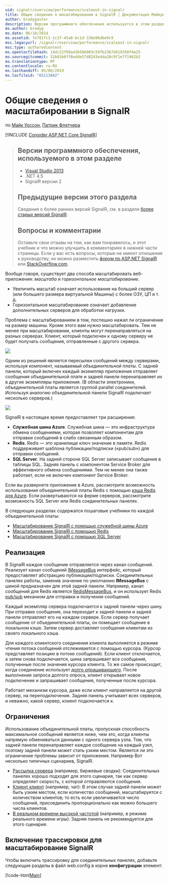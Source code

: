 ```yaml
---
uid: signalr/overview/performance/scaleout-in-signalr
title: Общие сведения о масштабировании в SignalR | Документация Майкрософт
author: bradygaster
description: Версии программного обеспечения используется в этом разделе 4.5 .NET SignalR для Visual Studio 2013 версии 2, предыдущие версии в этом разделе сведения о более ранних версиях...
ms.author: bradyg
ms.date: 06/10/2014
ms.assetid: 7e781fc1-1c1f-45a8-bc1d-338e96dbe9c9
msc.legacyurl: /signalr/overview/performance/scaleout-in-signalr
msc.type: authoredcontent
ms.openlocfilehash: 14dc22f99a43b566903c59fb23b7d419350f4a25
ms.sourcegitcommit: 51b01b6ff8edde57d8243e4da28c9f1e7f1962b2
ms.translationtype: MT
ms.contentlocale: ru-RU
ms.lasthandoff: 05/06/2019
ms.locfileid: "65113842"
---
```

# <a name="introduction-to-scaleout-in-signalr"></a>Общие сведения о масштабировании в SignalR

по [Майк Уоссон](https://github.com/MikeWasson), [Патрик Флетчера](https://github.com/pfletcher)

[!INCLUDE [Consider ASP.NET Core SignalR](~/includes/signalr/signalr-version-disambiguation.md)]

> ## <a name="software-versions-used-in-this-topic"></a>Версии программного обеспечения, используемого в этом разделе
>
>
> - [Visual Studio 2013](https://my.visualstudio.com/Downloads?q=visual%20studio%202013)
> - .NET 4.5
> - SignalR версии 2
>
>
>
> ## <a name="previous-versions-of-this-topic"></a>Предыдущие версии этого раздела
>
> Сведения о более ранних версий SignalR, см. в разделе [более старых версий SignalR](../older-versions/index.md).
>
> ## <a name="questions-and-comments"></a>Вопросы и комментарии
>
> Оставьте свои отзывы на том, как вам понравилось, и этот учебник и что можно улучшить в комментариях в нижней части страницы. Если у вас есть вопросы, которые не имеют отношения к руководству, их можно разместить [форум по ASP.NET SignalR](https://forums.asp.net/1254.aspx/1?ASP+NET+SignalR) или [StackOverflow.com](http://stackoverflow.com/).

Вообще говоря, существует два способа масштабировать веб-приложения: *масштаба* и *горизонтальное масштабирование*.

- Увеличить масштаб означает использование на больший сервер (или большего размера виртуальной Машины) с более ОЗУ, ЦП и т. д.
- Горизонтальное масштабирование означает добавление дополнительных серверов для обработки нагрузки.

Проблема с масштабированием в том, поспешно нажал ли ограничение на размер машины. Кроме этого вам нужно масштабировать. Тем не менее при масштабировании, клиенты могут перенаправляться на разных серверах. Клиент, который подключен к одному серверу не будет получать сообщения, отправленные с другого сервера.

![](scaleout-in-signalr/_static/image1.png)

Одним из решений является пересылки сообщений между серверами, используя компонент, называемый *объединительной платы*. С задней панели, который включен каждый экземпляр приложения отправляет сообщения объединительной плате и задней панели перенаправляет их в другие экземпляры приложения. (В области электроники, объединительной платы является группой parallel соединителей. Используя аналогию объединительной панели SignalR подключает несколько серверов.)

![](scaleout-in-signalr/_static/image2.png)

SignalR в настоящее время предоставляет три расширения:

- **Служебная шина Azure**. Служебная шина — это инфраструктура обмена сообщениями, которая позволяет компонентам для отправки сообщений в слабо связанным образом.
- **Redis**. Redis — это хранилище ключ значение в памяти. Redis поддерживает шаблона публикации/подписки («pub/sub») для отправки сообщений.
- **SQL Server**. На задней стороне SQL Server записывает сообщения в таблицы SQL. Задняя панель с компонентом Service Broker для эффективного обмена сообщениями. Тем не менее она также работает, если не включен компонент Service Broker.

Если вы развернете приложение в Azure, рассмотрите возможность использования объединительной платы Redis с помощью [кэша Redis для Azure](https://azure.microsoft.com/services/cache/). Если развертываются на ферме серверов, рассмотрите возможность SQL Server или Redis соединительных панелях.

В следующих разделах содержатся пошаговые учебники по каждой объединительной платы:

- [Масштабирование SignalR с помощью служебной шины Azure](scaleout-with-windows-azure-service-bus.md)
- [Масштабирование SignalR с помощью Redis](scaleout-with-redis.md)
- [Масштабирование SignalR с помощью SQL Server](scaleout-with-sql-server.md)

## <a name="implementation"></a>Реализация

В SignalR каждое сообщение отправляется через канал сообщений. Реализует канал сообщений [IMessageBus](https://msdn.microsoft.com/library/microsoft.aspnet.signalr.messaging.imessagebus(v=vs.100).aspx) интерфейс, который предоставляет абстракцию публикации/подписки. Соединительных панелях работы, заменив значение по умолчанию **IMessageBus** с шиной предназначен для этой задней панели. Например, канал сообщений для Redis является [RedisMessageBus](https://msdn.microsoft.com/library/microsoft.aspnet.signalr.redis.redismessagebus(v=vs.100).aspx), и он использует Redis [pub/sub](http://redis.io/topics/pubsub) механизм для отправки и получения сообщений.

Каждый экземпляр сервера подключается к задней панели через шину. При отправке сообщения, она переходит к задней панели и задней панели отправляет его на каждом сервере. Если сервер получает сообщение от объединительной платы, он помещает сообщение в локальном кэше. Затем сервер доставляет сообщения клиентам из своего локального кэша.

Для каждого клиентского соединения клиента выполняется в режиме чтения потока сообщений отслеживается с помощью курсора. (Курсор представляет позицию в потоке сообщений). Если клиент отключается, а затем снова подключается, шина запрашивает все сообщения, полученные после значения курсора клиента. То же самое происходит, когда соединение использует [долго опрашивающего](../getting-started/introduction-to-signalr.md#transports). После выполнения запроса долгого опроса, клиент открывает новое подключение и запрашивает сообщения, полученные после курсора.

Работает механизм курсора, даже если клиент направляется на другой сервер, на переподключение. Задняя панель учитывает всех серверов, и неважно, какой сервер, клиент подключается к.

## <a name="limitations"></a>Ограничения

Использование объединительной платы, пропускная способность максимальное сообщений является ниже, чем это, когда клиенты напрямую обмениваться данными с одного сервера узла. Том, что задней панели перенаправляет каждое сообщение на каждый узел, поэтому задней панели может стать узким местом. Является ли это ограничение проблемы зависит от приложения. Например Вот несколько типичных сценариев, SignalR.

- [Рассылка сервера](../getting-started/tutorial-server-broadcast-with-signalr.md) (например, биржевые сводки): Соединительных панелях хорошо подходят для этого сценария, так как сервер определяет скорость, с которой отправляются сообщения.
- [Клиент клиент](../getting-started/tutorial-getting-started-with-signalr.md) (например, чат): В этом случае задней панели может быть узким местом, если количество сообщений, масштабируется с количеством клиентов; то есть если увеличивается число сообщений, присоединить пропорционально как можно большего числа клиентов.
- [В реальном времени высокой частотой](../getting-started/tutorial-high-frequency-realtime-with-signalr.md) (например, в режиме реального времени игры): Задняя панель не рекомендуется для этого сценария.

## <a name="enabling-tracing-for-signalr-scaleout"></a>Включение трассировки для масштабирование SignalR

Чтобы включить трассировку для соединительных панелях, добавьте следующие разделы в файл web.config в корне **конфигурации** элемент:

[!code-html[Main](scaleout-in-signalr/samples/sample1.html)]
